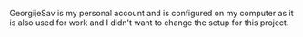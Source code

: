 GeorgijeSav is my personal account and is configured on my computer as it is also used for work and I didn't want to change the setup for this project.
